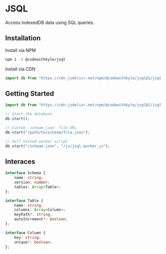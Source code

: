 # JSQL

Access IndexedDB data using SQL queries.

## Installation

Install via NPM

```bash
npm i -S @codewithkyle/jsql
```

Install via CDN

```javascript
import db from "https://cdn.jsdelivr.net/npm/@codewithkyle/jsql@1/jsql.js";
```

## Getting Started

```javascript
import db from "https://cdn.jsdelivr.net/npm/@codewithkyle/jsql@1/jsql.js";

// Start the database
db.start();

// Custom `scheam.json` file URL
db.start("/path/to/scheam/file.json");

// Self hosted worker script
db.start("/scheam.json", "/js/jsql.worker.js");
```

## Interaces

```typescript
interface Schema {
    name: string;
    version: number;
    tables: Array<Table>;
};

interface Table {
    name: string;
    columns: Array<Column>;
    keyPath?: string;
    autoIncrement?: boolean;
};

interface Column {
    key: string;
    unique?: boolean;
};
```

